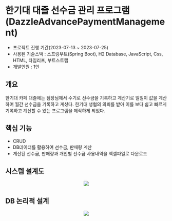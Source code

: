 # 한기대 대즐 선수금 관리 프로그램(DazzleAdvancePaymentManagement)

- 프로젝트 진행 기간(2023-07-13 ~ 2023-07-25)
- 사용된 기술스택 : 스프링부트(Spring Boot), H2 Database, JavaScript, Css, HTML, 타임리프, 부트스트랩
- 개발인원 : 1인

## 개요
한기대 카페 대즐에는 점장님께서 수기로 선수금을 기록하고 계산기로 일일이 값을 계산하여 월간 선수금을 기록하고 계셨다. 한기대 생협의 의뢰를 받아 이를 보다 쉽고 빠르게 기록하고 계산할 수 있는 프로그램을 제작하게 되었다.

## 핵심 기능
- CRUD
- DB데이터를 활용하여 선수금, 판매량 계산
- 계산된 선수금, 판매량과 개인별 선수금 사용내역을 엑셀파일로 다운로드

## 시스템 설계도
<p align="center">
  <img src="https://github.com/SeongUk52/DazzleAdvancePaymentManagement/assets/81956276/bee1dbc1-2fbe-499b-afe8-2016cfacf313">
</p>

## DB 논리적 설계
<p align="center">
  <img src="https://github.com/SeongUk52/DazzleAdvancePaymentManagement/assets/81956276/da4c3ab9-9b14-4e1b-857a-3bf2a85a6163">
</p>
